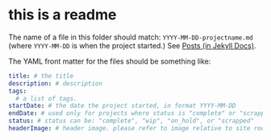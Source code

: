 # this is a readme

The name of a file in this folder should match: `YYYY-MM-DD-projectname.md` (where `YYYY-MM-DD` is when the project started.) See [Posts (in Jekyll Docs)](https://jekyllrb.com/docs/posts/).

The YAML front matter for the files should be something like:

```yaml
title: # the title
description: # description
tags:	
  # a list of tags.
startDate: # the date the project started, in format YYYY-MM-DD
endDate: # used only for projects where status is "complete" or "scrapped"
status: # status can be: "complete", "wip", "on_hold", or "scrapped"
headerImage: # header image. please refer to image relative to site root.
```
